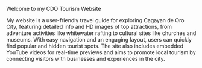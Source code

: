 Welcome to my CDO Tourism Website

My website is a user-friendly travel guide for exploring Cagayan de Oro City, featuring detailed info and HD images of top attractions, from adventure activities like whitewater rafting to cultural sites like churches and museums. With easy navigation and an engaging layout, users can quickly find popular and hidden tourist spots. The site also includes embedded YouTube videos for real-time previews and aims to promote local tourism by connecting visitors with businesses and experiences in the city.
